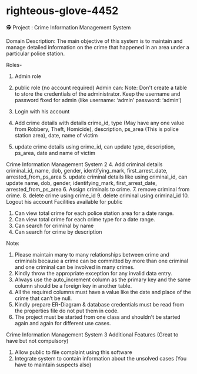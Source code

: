 # righteous-glove-4452
🕵
Project : Crime Information Management System 

Domain Description:
The main objective of this system is to maintain and manage detailed information on the
crime that happened in an area under a particular police station.

Roles-
1. Admin role

2. public role (no account required)
Admin can:
Note: Don't create a table to store the credentials of the administrator. Keep the
username and password fixed for admin (like username: ‘admin’ password: ‘admin’)
1. Login with his account
2. Add crime details with details crime_id, type (May have any one value from
Robbery, Theft, Homicide), description, ps_area (This is police station area), date,
name of victim
3. update crime details using crime_id, can update type, description, ps_area, date
and name of victim

Crime Information Management System 2
4. Add criminal details criminal_id, name, dob, gender, identifying_mark,
first_arrest_date, arrested_from_ps_area
5. update criminal details like using criminal_id, can update name, dob, gender,
identifying_mark, first_arrest_date, arrested_from_ps_area
6. Assign criminals to crime.
7. remove criminal from crime.
8. delete crime using crime_id
9. delete criminal using criminal_id
10. Logout his account
Facilities available for public
1. Can view total crime for each police station area for a date range.
2. Can view total crime for each crime type for a date range.
3. Can search for criminal by name
4. Can search for crime by description

Note:
1. Please maintain many to many relationships between crime and criminals because
a crime can be committed by more than one criminal and one criminal can be
involved in many crimes.
2. Kindly throw the appropriate exception for any invalid data entry.
3. Always use the auto_increment column as the primary key and the same column
should be a foreign key in another table.
4. All the required columns must have a value like the date and place of the crime that
can’t be null.
5. Kindly prepare ER-Diagram & database credentials must be read from the
properties file do not put them in code.
6. The project must be started from one class and shouldn't be started again and
again for different use cases.

Crime Information Management System 3
Additional Features (Great to have but not compulsory)
1. Allow public to file complaint using this software
2. Integrate system to contain information about the unsolved cases (You have to
maintain suspects also)
